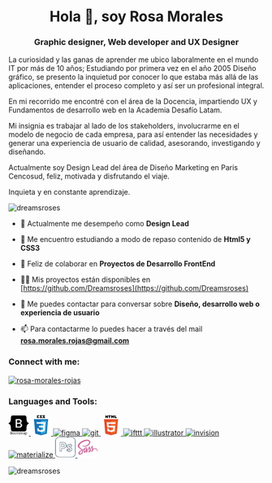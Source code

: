 <h1 align="center">Hola 👋, soy Rosa Morales</h1>
<h3 align="center">Graphic designer, Web developer and UX Designer</h3>

<p>La curiosidad y las ganas de aprender me ubico laboralmente en el mundo IT por más de 10 años; Estudiando por primera vez en el año 2005 Diseño gráfico, se presento la inquietud por conocer lo que estaba más allá de las aplicaciones, entender el proceso completo y así ser un profesional integral.

En mi recorrido me encontré con el área de la Docencia, impartiendo UX y Fundamentos de desarrollo web en la Academia Desafío Latam.

Mi insignia es trabajar al lado de los stakeholders, involucrarme en el modelo de negocio de cada empresa, para así entender las necesidades y generar una experiencia de usuario de calidad, asesorando, investigando y diseñando.

Actualmente soy Design Lead del área de Diseño Marketing en Paris Cencosud, feliz, motivada y disfrutando el viaje.

Inquieta y en constante aprendizaje.</p>

<p align="left"> <img src="https://komarev.com/ghpvc/?username=dreamsroses&label=Profile%20views&color=0e75b6&style=flat" alt="dreamsroses" /> </p>

- 🔭 Actualmente me desempeño como **Design Lead**

- 🌱 Me encuentro estudiando a modo de repaso contenido de **Html5 y CSS3**

- 👯 Feliz de colaborar en **Proyectos de Desarrollo FrontEnd**

- 👨‍💻 Mis proyectos están disponibles en [https://github.com/Dreamsroses](https://github.com/Dreamsroses)

- 💬 Me puedes contactar para conversar sobre **Diseño, desarrollo web o experiencia de usuario**

- 📫 Para contactarme lo puedes hacer a través del mail **rosa.morales.rojas@gmail.com**

<h3 align="left">Connect with me:</h3>
<p align="left">
<a href="https://linkedin.com/in/rosa-morales-rojas" target="blank"><img align="center" src="https://raw.githubusercontent.com/rahuldkjain/github-profile-readme-generator/master/src/images/icons/Social/linked-in-alt.svg" alt="rosa-morales-rojas" height="30" width="40" /></a>
</p>

<h3 align="left">Languages and Tools:</h3>
<p align="left"> <a href="https://getbootstrap.com" target="_blank" rel="noreferrer"> <img src="https://raw.githubusercontent.com/devicons/devicon/master/icons/bootstrap/bootstrap-plain-wordmark.svg" alt="bootstrap" width="40" height="40"/> </a> <a href="https://www.w3schools.com/css/" target="_blank" rel="noreferrer"> <img src="https://raw.githubusercontent.com/devicons/devicon/master/icons/css3/css3-original-wordmark.svg" alt="css3" width="40" height="40"/> </a> <a href="https://www.figma.com/" target="_blank" rel="noreferrer"> <img src="https://www.vectorlogo.zone/logos/figma/figma-icon.svg" alt="figma" width="40" height="40"/> </a> <a href="https://git-scm.com/" target="_blank" rel="noreferrer"> <img src="https://www.vectorlogo.zone/logos/git-scm/git-scm-icon.svg" alt="git" width="40" height="40"/> </a> <a href="https://www.w3.org/html/" target="_blank" rel="noreferrer"> <img src="https://raw.githubusercontent.com/devicons/devicon/master/icons/html5/html5-original-wordmark.svg" alt="html5" width="40" height="40"/> </a> <a href="https://ifttt.com/" target="_blank" rel="noreferrer"> <img src="https://www.vectorlogo.zone/logos/ifttt/ifttt-ar21.svg" alt="ifttt" width="40" height="40"/> </a> <a href="https://www.adobe.com/in/products/illustrator.html" target="_blank" rel="noreferrer"> <img src="https://www.vectorlogo.zone/logos/adobe_illustrator/adobe_illustrator-icon.svg" alt="illustrator" width="40" height="40"/> </a> <a href="https://www.invisionapp.com/" target="_blank" rel="noreferrer"> <img src="https://www.vectorlogo.zone/logos/invisionapp/invisionapp-icon.svg" alt="invision" width="40" height="40"/> </a> <a href="https://materializecss.com/" target="_blank" rel="noreferrer"> <img src="https://raw.githubusercontent.com/prplx/svg-logos/5585531d45d294869c4eaab4d7cf2e9c167710a9/svg/materialize.svg" alt="materialize" width="40" height="40"/> </a> <a href="https://www.photoshop.com/en" target="_blank" rel="noreferrer"> <img src="https://raw.githubusercontent.com/devicons/devicon/master/icons/photoshop/photoshop-line.svg" alt="photoshop" width="40" height="40"/> </a> <a href="https://sass-lang.com" target="_blank" rel="noreferrer"> <img src="https://raw.githubusercontent.com/devicons/devicon/master/icons/sass/sass-original.svg" alt="sass" width="40" height="40"/> </a> </p>

<p><img align="center" src="https://github-readme-stats.vercel.app/api/top-langs?username=dreamsroses&show_icons=true&locale=en&layout=compact" alt="dreamsroses" /></p>

